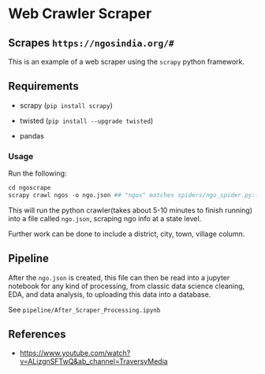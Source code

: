 # Web  Crawler Scraper

## Scrapes `https://ngosindia.org/#`

This is an  example  of a web scraper using the  `scrapy` python framework.

## Requirements

* scrapy (`pip install scrapy`)

* twisted (`pip install --upgrade twisted`)

* pandas


### Usage

Run the following:

```python
cd ngoscrape
scrapy crawl ngos -o ngo.json ## "ngos" matches spiders/ngo_spider.py::NGOSpider.name 
```

This  will run the python crawler(takes about 5-10 minutes to finish running) into a file called `ngo.json`, scraping ngo info at a state  level.

Further work can  be done to include a district, city, town,  village column. 



## Pipeline

After the `ngo.json` is created, this file can then  be read into a jupyter notebook for any  kind of processing, from classic data science cleaning, EDA, and data analysis, to uploading this  data into a database. 

See  `pipeline/After_Scraper_Processing.ipynb`


## References

*  https://www.youtube.com/watch?v=ALizgnSFTwQ&ab_channel=TraversyMedia



